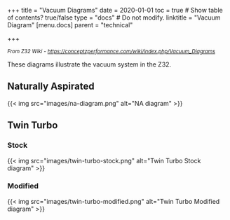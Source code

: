 +++
title = "Vacuum Diagrams"
date = 2020-01-01
toc = true  # Show table of contents? true/false
type = "docs"  # Do not modify.
linktitle = "Vacuum Diagram"
[menu.docs]
  parent = "technical"
  
+++
<small>

*From Z32 Wiki - https://conceptzperformance.com/wiki/index.php/Vacuum_Diagrams*  

</small>

These diagrams illustrate the vacuum system in the Z32.

## Naturally Aspirated
{{< img src="images/na-diagram.png" alt="NA diagram" >}}  


## Twin Turbo

### Stock 
{{< img src="images/twin-turbo-stock.png" alt="Twin Turbo Stock diagram" >}}  

### Modified 
{{< img src="images/twin-turbo-modified.png" alt="Twin Turbo Modified diagram" >}}  
